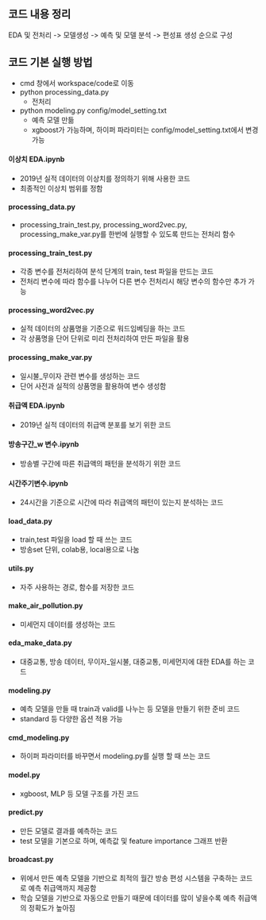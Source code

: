## 코드 내용 정리
EDA 및 전처리 -> 모델생성 -> 예측 및 모델 분석 -> 편성표 생성 순으로 구성


## 코드 기본 실행 방법
* cmd 창에서 workspace/code로 이동
* python processing_data.py
  * 전처리
* python modeling.py config/model_setting.txt
  * 예측 모델 만듦
  * xgboost가 가능하며, 하이퍼 파라미터는 config/model_setting.txt에서 변경 가능



#### 이상치 EDA.ipynb
* 2019년 실적 데이터의 이상치를 정의하기 위해 사용한 코드
* 최종적인 이상치 범위를 정함

#### processing_data.py
* processing_train_test.py, processing_word2vec.py, processing_make_var.py를 한번에 실행할 수 있도록 만드는 전처리 함수

#### processing_train_test.py
* 각종 변수를 전처리하여 분석 단계의 train, test 파일을 만드는 코드
* 전처리 변수에 따라 함수를 나누어 다른 변수 전처리시 해당 변수의 함수만 추가 가능

#### processing_word2vec.py
* 실적 데이터의 상품명을 기준으로 워드임베딩을 하는 코드
* 각 상품명을 단어 단위로 미리 전처리하여 만든 파일을 활용

#### processing_make_var.py
* 일시불_무이자 관련 변수를 생성하는 코드
* 단어 사전과 실적의 상품명을 활용하여 변수 생성함

#### 취급액 EDA.ipynb
* 2019년 실적 데이터의 취급액 분포를 보기 위한 코드

#### 방송구간_w 변수.ipynb
* 방송별 구간에 따른 취급액의 패턴을 분석하기 위한 코드

#### 시간주기변수.ipynb
* 24시간을 기준으로 시간에 따라 취급액의 패턴이 있는지 분석하는 코드

#### load_data.py
* train,test 파일을 load 할 때 쓰는 코드
* 방송set 단위, colab용, local용으로 나눔

#### utils.py
* 자주 사용하는 경로, 함수를 저장한 코드

#### make_air_pollution.py
* 미세먼지 데이터를 생성하는 코드

#### eda_make_data.py
* 대중교통, 방송 데이터, 무이자_일시불, 대중교통, 미세먼지에 대한 EDA를 하는 코드

#### modeling.py
* 예측 모델을 만들 때 train과 valid를 나누는 등 모델을 만들기 위한 준비 코드
* standard 등 다양한 옵션 적용 가능

#### cmd_modeling.py
* 하이퍼 파라미터를 바꾸면서 modeling.py를 실행 할 때 쓰는 코드

#### model.py
* xgboost, MLP 등 모델 구조를 가진 코드

#### predict.py
* 만든 모델로 결과를 예측하는 코드
* test 모델을 기본으로 하며, 예측값 및 feature importance 그래프 반환

#### broadcast.py
* 위에서 만든 예측 모델을 기반으로 최적의 월간 방송 편성 시스템을 구축하는 코드로 예측 취급액까지 제공함
* 학습 모델을 기반으로 자동으로 만들기 때문에 데이터를 많이 넣을수록 예측 취급액의 정확도가 높아짐